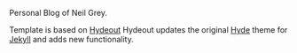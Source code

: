 Personal Blog of Neil Grey.

Template is based on [Hydeout](https://github.com/fongandrew/hydeout)
Hydeout updates the original [Hyde](https://github.com/poole/hyde)
theme for [Jekyll](http://jekyllrb.com) and adds new functionality.
